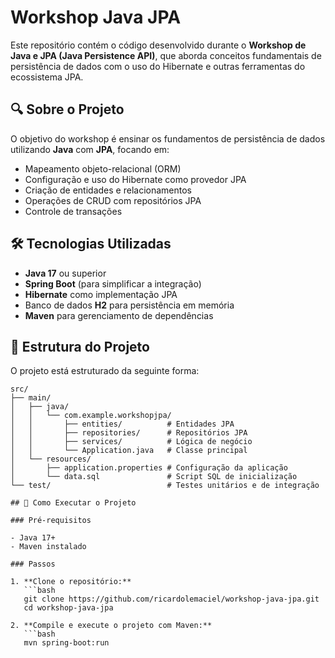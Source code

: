 # Workshop Java JPA

Este repositório contém o código desenvolvido durante o **Workshop de Java e JPA (Java Persistence API)**, que aborda conceitos fundamentais de persistência de dados com o uso do Hibernate e outras ferramentas do ecossistema JPA.

## 🔍 Sobre o Projeto

O objetivo do workshop é ensinar os fundamentos de persistência de dados utilizando **Java** com **JPA**, focando em:

- Mapeamento objeto-relacional (ORM)
- Configuração e uso do Hibernate como provedor JPA
- Criação de entidades e relacionamentos
- Operações de CRUD com repositórios JPA
- Controle de transações

## 🛠 Tecnologias Utilizadas

- **Java 17** ou superior
- **Spring Boot** (para simplificar a integração)
- **Hibernate** como implementação JPA
- Banco de dados **H2** para persistência em memória
- **Maven** para gerenciamento de dependências

## 📁 Estrutura do Projeto

O projeto está estruturado da seguinte forma:
```plaintext
src/
├── main/
│   ├── java/
│   │   └── com.example.workshopjpa/
│   │       ├── entities/          # Entidades JPA
│   │       ├── repositories/      # Repositórios JPA
│   │       ├── services/          # Lógica de negócio
│   │       └── Application.java   # Classe principal
│   └── resources/
│       ├── application.properties # Configuração da aplicação
│       └── data.sql               # Script SQL de inicialização
└── test/                          # Testes unitários e de integração

## 🚀 Como Executar o Projeto

### Pré-requisitos

- Java 17+
- Maven instalado

### Passos

1. **Clone o repositório:**
   ```bash
   git clone https://github.com/ricardolemaciel/workshop-java-jpa.git
   cd workshop-java-jpa
   
2. **Compile e execute o projeto com Maven:**
   ```bash
   mvn spring-boot:run

